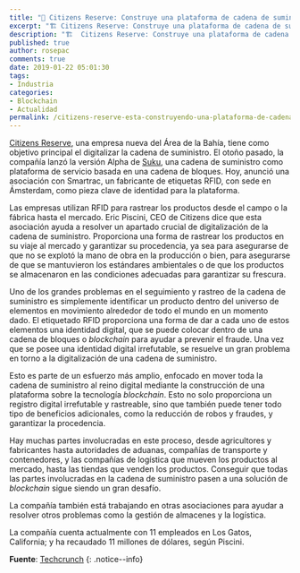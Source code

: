 ```yaml
---
title: "📰 Citizens Reserve: Construye una plataforma de cadena de suministro sobre tecnología blockchain"
excerpt: "🏗 Citizens Reserve: Construye una plataforma de cadena de suministro sobre tecnología blockchain"
description: "🏗  Citizens Reserve: Construye una plataforma de cadena de suministro sobre tecnología blockchain"
published: true
author: rosepac
comments: true
date: 2019-01-22 05:01:30
tags:
- Industria
categories:
- Blockchain
- Actualidad
permalink: /citizens-reserve-esta-construyendo-una-plataforma-de-cadena-de-suministro-sobre-tecnologia-blockchain
---
```

[Citizens Reserve](https://www.citizensreserve.com), una empresa nueva del Área de la Bahía, tiene como objetivo principal el digitalizar la cadena de suministro. El otoño pasado, la compañía lanzó la versión Alpha de [Suku](https://www.suku.world), una cadena de suministro como plataforma de servicio basada en una cadena de bloques. Hoy, anunció una asociación con Smartrac, un fabricante de etiquetas RFID, con sede en Ámsterdam, como pieza clave de identidad para la plataforma.

Las empresas utilizan RFID para rastrear los productos desde el campo o la fábrica hasta el mercado. Eric Piscini, CEO de Citizens dice que esta asociación ayuda a resolver un apartado crucial de digitalización de la cadena de suministro. Proporciona una forma de rastrear los productos en su viaje al mercado y garantizar su procedencia, ya sea para asegurarse de que no se explotó la mano de obra en la producción o bien, para asegurarse de que se mantuvieron los estándares ambientales o de que los productos se almacenaron en las condiciones adecuadas para garantizar su frescura.

Uno de los grandes problemas en el seguimiento y rastreo de la cadena de suministro es simplemente identificar un producto dentro del universo de elementos en movimiento alrededor de todo el mundo en un momento dado. El etiquetado RFID proporciona una forma de dar a cada uno de estos elementos una identidad digital, que se puede colocar dentro de una cadena de bloques o _blockchain_ para ayudar a prevenir el fraude. Una vez que se posee una identidad digital irrefutable, se resuelve un gran problema en torno a la digitalización de una cadena de suministro.

Esto es parte de un esfuerzo más amplio, enfocado en mover toda la cadena de suministro al reino digital mediante la construcción de una plataforma sobre la tecnología _blockchain_. Esto no solo proporciona un registro digital irrefutable y rastreable, sino que también puede tener todo tipo de beneficios adicionales, como la reducción de robos y fraudes, y garantizar la procedencia.

Hay muchas partes involucradas en este proceso, desde agricultores y fabricantes hasta autoridades de aduanas, compañías de transporte y contenedores, y las compañías de logística que mueven los productos al mercado, hasta las tiendas que venden los productos. Conseguir que todas las partes involucradas en la cadena de suministro pasen a una solución de _blockchain_ sigue siendo un gran desafío.

La compañía también está trabajando en otras asociaciones para ayudar a resolver otros problemas como la gestión de almacenes y la logística.

La compañía cuenta actualmente con 11 empleados en Los Gatos, California; y ha recaudado 11 millones de dólares, según Piscini.

**Fuente**: [Techcrunch](https://techcrunch.com/2019/01/22/citizens-reserve-is-building-a-supply-chain-platform-on-the-blockchain)
{: .notice--info}